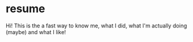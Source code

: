 # resume
Hi! This is the a fast way to know me, what I did, what I'm actually doing (maybe) and what I like!
